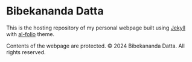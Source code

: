 # Bibekananda Datta

This is the hosting repository of my personal webpage built using [Jekyll](https://jekyllrb.com) with [al-folio](https://github.com/alshedivat/al-folio) theme.

Contents of the webpage are protected. &copy; 2024 Bibekananda Datta. All rights reserved.